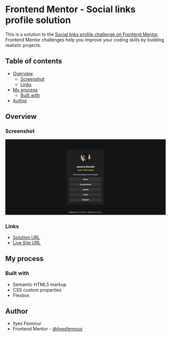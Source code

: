 # Frontend Mentor - Social links profile solution

This is a solution to the [Social links profile challenge on Frontend Mentor](https://www.frontendmentor.io/challenges/social-links-profile-UG32l9m6dQ). Frontend Mentor challenges help you improve your coding skills by building realistic projects. 

## Table of contents

- [Overview](#overview)
  - [Screenshot](#screenshot)
  - [Links](#links)
- [My process](#my-process)
  - [Built with](#built-with)
- [Author](#author)

## Overview

### Screenshot

![project-screenshot](https://github.com/ilyesfennour/Frontend-Mentor/blob/main/newbie/03%20social%20links%20profile/assets/images/screenshot%20social-links-profile.png?raw=true)

### Links

- [Solution URL](https://www.frontendmentor.io/solutions/responsive-social-links-profile-Fz__d3-Te-)
- [Live Site URL](https://ilyesfennour.github.io/Frontend-Mentor/newbie/03%20social%20links%20profile/)
## My process

### Built with

- Semantic HTML5 markup
- CSS custom properties
- Flexbox

## Author

- Ilyes Fennour
- Frontend Mentor - [@ilyesfennour](https://www.frontendmentor.io/profile/ilyesfennour)
